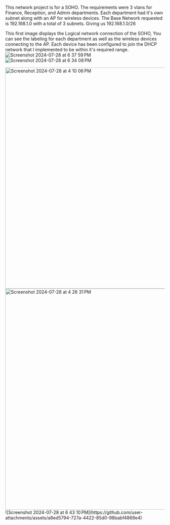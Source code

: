
This network project is for a SOHO. The requirements were 3 vlans for Finance, Reception, and Admin departments.
Each department had it's own subnet along with an AP for wireless devices.
The Base Network requested is 192.168.1.0 with a total of 3 subnets. Giving us 192.168.1.0/26




This first image displays the Logical network connection of the SOHO, You can see the labeling for each department as well as the wireless devices connecting to the AP. Each device has been configured to join the DHCP network that I implemented to be within it's required range.
![Screenshot 2024-07-28 at 6 37 59 PM](https://github.com/user-attachments/assets/29a99748-7d64-43e0-a777-e3b6a3c4a71c)
![Screenshot 2024-07-28 at 6 34 08 PM](https://github.com/user-attachments/assets/4d1ca250-d5cd-46da-b778-3fcd7b6c8f74)    



<img width="696" alt="Screenshot 2024-07-28 at 4 10 06 PM" src="https://github.com/user-attachments/assets/708fc98e-ef9e-4281-ae01-c0d025012f78">
<img width="696" alt="Screenshot 2024-07-28 at 4 26 31 PM" src="https://github.com/user-attachments/assets/0a5920b3-51fa-4520-a02b-e50251f4347b">
![Screenshot 2024-07-28 at 6 43 10 PM](https://github.com/user-attachments/assets/a8ed5794-727a-4422-85d0-98babf4869e4)
